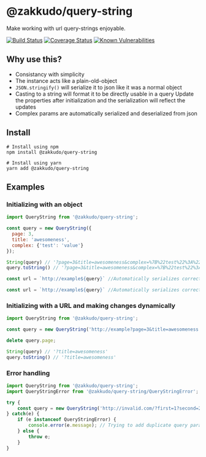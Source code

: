 # @zakkudo/query-string

Make working with url query-strings enjoyable.

[![Build Status](https://travis-ci.org/zakkudo/query-string.svg?branch=master)](https://travis-ci.org/zakkudo/query-string)
[![Coverage Status](https://coveralls.io/repos/github/zakkudo/query-string/badge.svg?branch=master)](https://coveralls.io/github/zakkudo/query-string?branch=master)
[![Known Vulnerabilities](https://snyk.io/test/github/zakkudo/query-string/badge.svg)](https://snyk.io/test/github/zakkudo/query-string)

## Why use this?

- Consistancy with simplicity
- The instance acts like a plain-old-object
- `JSON.stringify()` will serialize it to json like it was a normal object
- Casting to a string will format it to be directly usable in a query
  Update the properties after initialization and the serialization will reflect the updates
- Complex params are automatically serialized and deserialized from json

## Install

```console
# Install using npm
npm install @zakkudo/query-string
```

``` console
# Install using yarn
yarn add @zakkudo/query-string
```

## Examples

### Initializing with an object
```javascript
import QueryString from '@zakkudo/query-string';

const query = new QueryString({
  page: 3,
  title: 'awesomeness',
  complex: {'test': 'value'}
});

String(query) // '?page=3&title=awesomeness&complex=%7B%22test%22%3A%22value%22%7D&'
query.toString() // '?page=3&title=awesomeness&complex=%7B%22test%22%3A%22value%22%7D&'

const url = `http://example${query}` //Automatically serializes correctly

const url = `http://example${query}` //Automatically serializes correctly with changes
```

### Initializing with a URL and making changes dynamically
```javascript
import QueryString from '@zakkudo/query-string';

const query = new QueryString('http://example?page=3&title=awesomeness');

delete query.page;

String(query) // '?title=awesomeness'
query.toString() // '?title=awesomeness'
```

### Error handling
```javascript
import QueryString from '@zakkudo/query-string';
import QueryStringError from '@zakkudo/query-string/QueryStringError';

try {
    const query = new QueryString('http://invalid.com/?first=1?second=2')
} catch(e) {
    if (e instanceof QueryStringError) {
        console.error(e.message); // Trying to add duplicate query param when already exists
    } else {
        throw e;
    }
}
```

